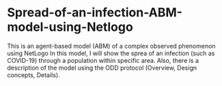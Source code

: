 # Spread-of-an-infection-ABM-model-using-Netlogo

This is an agent-based model (ABM) of a complex observed phenomenon using NetLogo
In this model, I will show the sprea of an infection (such as COVID-19) through a population within specific area.
Also, there is a description of the model using the ODD protocol (Overview, Design concepts, Details).

